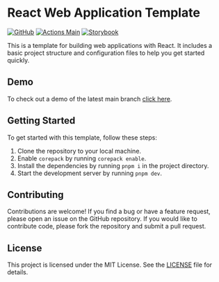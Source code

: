 # React Web Application Template

[![GitHub](https://img.shields.io/badge/license-MIT-green)](https://github.com/Pettor/template-web-app-react/blob/main/LICENSE)
[![Actions Main](../../actions/workflows/main.yml/badge.svg)](../../actions/workflows/main.yml)
[![Storybook](https://raw.githubusercontent.com/storybooks/brand/master/badge/badge-storybook.svg)](https://pettor.github.io/template-web-app-react/storybook/)

This is a template for building web applications with React. It includes a basic project structure and configuration files to help you get started quickly.

## Demo

To check out a demo of the latest main branch [click here](https://pettor.github.io/template-web-app-react/app/).

## Getting Started

To get started with this template, follow these steps:

1. Clone the repository to your local machine.
1. Enable `corepack` by running `corepack enable`.
1. Install the dependencies by running `pnpm i` in the project directory.
1. Start the development server by running `pnpm dev`.

## Contributing

Contributions are welcome! If you find a bug or have a feature request, please open an issue on the GitHub repository. If you would like to contribute code, please fork the repository and submit a pull request.

## License

This project is licensed under the MIT License. See the [LICENSE](LICENSE) file for details.
